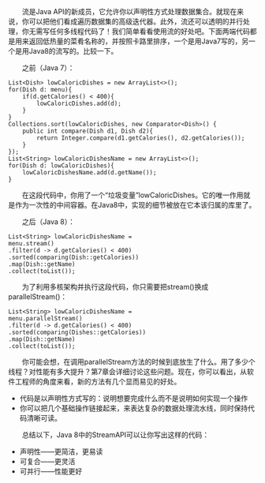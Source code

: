 &emsp;&emsp;流是Java API的新成员，它允许你以声明性方式处理数据集合。就现在来说，你可以把他们看成遍历数据集的高级迭代器。此外，流还可以透明的并行处理，你无需写任何多线程代码了！我们简单看看使用流的好处吧。下面两端代码都是用来返回低热量的菜肴名称的，并按照卡路里排序，一个是用Java7写的，另一个是用Java8的流写的。比较一下。

&emsp;&emsp;之前（Java 7）：
```
List<Dish> lowCaloricDishes = new ArrayList<>();
for(Dish d: menu){
    if(d.getCalories() < 400){
        lowCaloricDishes.add(d);
    }
}
Collections.sort(lowCaloricDishes, new Comparator<Dish>() {
    public int compare(Dish d1, Dish d2){
        return Integer.compare(d1.getCalories(), d2.getCalories());
    }
});
List<String> lowCaloricDishesName = new ArrayList<>();
for(Dish d: lowCaloricDishes){
    lowCaloricDishesName.add(d.getName());
}
```
&emsp;&emsp;在这段代码中，你用了一个“垃圾变量”lowCaloricDishes。它的唯一作用就是作为一次性的中间容器。在Java8中，实现的细节被放在它本该归属的库里了。

&emsp;&emsp;之后（Java 8）：
```
List<String> lowCaloricDishesName =
menu.stream()
.filter(d -> d.getCalories() < 400)
.sorted(comparing(Dish::getCalories))
.map(Dish::getName)
.collect(toList());
```
&emsp;&emsp;为了利用多核架构并执行这段代码，你只需要把stream()换成parallelStream()：
```
List<String> lowCaloricDishesName =
menu.parallelStream()
.filter(d -> d.getCalories() < 400)
.sorted(comparing(Dishes::getCalories))
.map(Dish::getName)
.collect(toList());
```
&emsp;&emsp;你可能会想，在调用parallelStream方法的时候到底放生了什么。用了多少个线程？对性能有多大提升？第7章会详细讨论这些问题。现在，你可以看出，从软件工程师的角度来看，新的方法有几个显而易见的好处。

- 代码是以声明性方式写的：说明想要完成什么而不是说明如何实现一个操作
- 你可以把几个基础操作链接起来，来表达复杂的数据处理流水线，同时保持代码清晰可读。

&emsp;&emsp;总结以下，Java 8中的StreamAPI可以让你写出这样的代码：

- 声明性——更简洁，更易读
- 可复合——更灵活
- 可并行——性能更好

